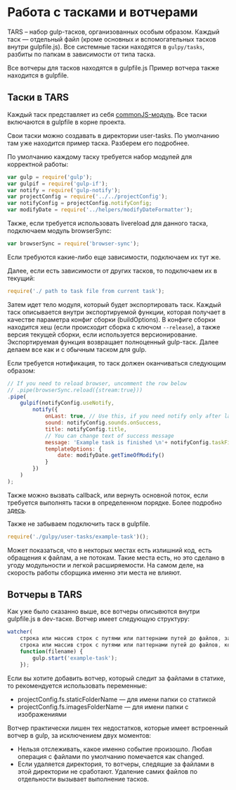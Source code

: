 Работа с тасками и вотчерами
============================

TARS – набор gulp-тасков, организованных особым образом. Каждый таск — отдельный файл (кроме основных и вспомогательных тасков внутри gulpfile.js). Все системные таски находятся в `gulpy/tasks`, разбиты по папкам в зависимости от типа таска.

Все вотчеры для тасков находятся в gulpfile.js Пример вотчера также находится в gulpfile.

Таски в TARS
-------------

Каждый таск представляет из себя <a href="http://wiki.commonjs.org/wiki/Modules/1.1" target="_blank">commonJS-модуль</a>. Все таски включаются в gulpfile в корне проекта.

Свои таски можно создавать в директории user-tasks. По умолчанию там уже находится пример таска. Разберем его подробнее.

По умолчанию каждому таску требуется набор модулей для корректной работы:

```javascript
var gulp = require('gulp');
var gulpif = require('gulp-if');
var notify = require('gulp-notify');
var projectConfig = require('../../projectConfig');
var notifyConfig = projectConfig.notifyConfig;
var modifyDate = require('../helpers/modifyDateFormatter');
```

Также, если требуется использовать livereload для данного таска, подключаем модуль browserSync:

```javascript
var browserSync = require('browser-sync');
```

Если требуются какие-либо еще зависимости, подключаем их тут же.

Далее, если есть зависимости от других тасков, то подключаем их в текущий:

```javascript
require('./ path to task file from current task');
```

Затем идет тело модуля, который будет экспортировать таск. Каждый таск описывается внутри экспортируемой функции, которая получает в качестве параметра конфиг сборки (buildOptions). В конфиге сборки находится хеш (если происходит сборка с ключом `--release`), а также версия текущей сборки, если используется версионирование. Экспортируемая функция возвращает полноценный gulp-таск. Далее делаем все как и с обычным таском для gulp.

Если требуется нотификация, то таск должен оканчиваться следующим образом:

```javascript
// If you need to reload browser, uncomment the row below
// .pipe(browserSync.reload({stream:true}))
.pipe(
    gulpif(notifyConfig.useNotify,
        notify({
            onLast: true, // Use this, if you need notify only after last file will be processed
            sound: notifyConfig.sounds.onSuccess,
            title: notifyConfig.title,
            // You can change text of success message
            message: 'Example task is finished \n'+ notifyConfig.taskFinishedText +'<%= options.date %>',
            templateOptions: {
                date: modifyDate.getTimeOfModify()
            }
        })
    )
);
```

Также можно вызвать callback, или вернуть основной поток, если требуется выполнять таски в определенном порядке. Более подробно <a href="http://frontender.info/handling-sync-tasks-with-gulp-js/" target="_blank">здесь</a>.

Также не забываем подключить таск в gulpfile.

```javascript
require('./gulpy/user-tasks/example-task')();
```

Может показаться, что в некторых местах есть излишний код, есть обращения к файлам, а не потокам. Такие места есть, но это сделано в угоду модульности и легкой расширяемости. На самом деле, на скорость работы сборщика именно эти места не влияют.

Вотчеры в TARS
---------------

Как уже было сказанно выше, все вотчеры описывются внутри gulpfile.js в dev-таске. Вотчер имеет следующую структуру:

```javascript
watcher(
    строка или массив строк с путями или паттернами путей до файлов, за которыми нужно следить,
    строка или массив строк с путями или паттернами путей до файлов, которые нужно отфильтровать или false, если фильтрация не требуется,
    function(filename) {
        gulp.start('example-task');
    });
```

Если вы хотите добавить вотчер, который следит за файлами в статике, то рекомендуется использовать переменные:
* projectConfig.fs.staticFolderName — для имени папки со статикой
* projectConfig.fs.imagesFolderName — для имени папки с изображениями

Вотчер практически лишен тех недостатков, которые имеет встроенный вотчер в gulp, за исключением двух моментов:
* Нельзя отслеживать, какое именно событие произошло. Любая операция с файлами по умолчанию помечается как changed.
* Если удаляется директория, то вотчеры, следящие за файлами в этой директории не сработают. Удаление самих файлов по отдельности вызывает выполнение тасков.
